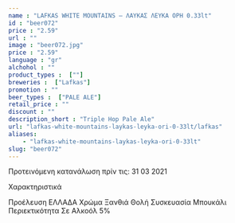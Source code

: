 ```yaml
---
name : "LAFKAS WHITE MOUNTAINS – ΛΑΥΚΑΣ ΛΕΥΚΑ ΟΡΗ 0.33lt"
id : "beer072"
price : "2.59"
url : ""
image : "beer072.jpg"
price : "2.59"
language : "gr"
alchohol : ""
product_types :  [""]
breweries :  ["Lafkas"]
promotion : ""
beer_types :  ["PALE ALE"]
retail_price : ""
discount : ""
description_short : "Triple Hop Pale Ale"
url: "lafkas-white-mountains-laykas-leyka-ori-0-33lt/lafkas"
aliases: 
    - "lafkas-white-mountains-laykas-leyka-ori-0-33lt"
slug: "beer072"
---
```


Προτεινόμενη κατανάλωση πρίν τις: 31 03 2021

Χαρακτηριστικά

Προέλευση
ΕΛΛΑΔΑ
Χρώμα
Ξανθιά Θολή
Συσκευασία
Μπουκάλι
Περιεκτικότητα Σε Αλκοόλ
5%